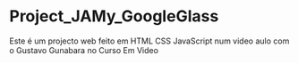 # Project_JAMy_GoogleGlass
Este é um projecto web feito em HTML CSS JavaScript num video aulo com o Gustavo Gunabara no Curso Em Video
